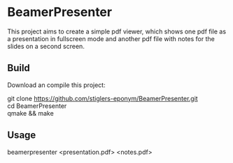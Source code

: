 # BeamerPresenter
This project aims to create a simple pdf viewer, which shows one pdf file as a
presentation in fullscreen mode and another pdf file with notes for the slides
on a second screen.

## Build
Download an compile this project:

git clone https://github.com/stiglers-eponym/BeamerPresenter.git <br>
cd BeamerPresenter <br>
qmake && make <br>

## Usage
beamerpresenter <presentation.pdf> <notes.pdf>
